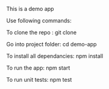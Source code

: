 This is a demo app 

Use following commands:

To clone the repo : git clone

Go into project folder: cd demo-app

To install all dependancies: npm install

To run the app: npm start

To run unit tests: npm test


